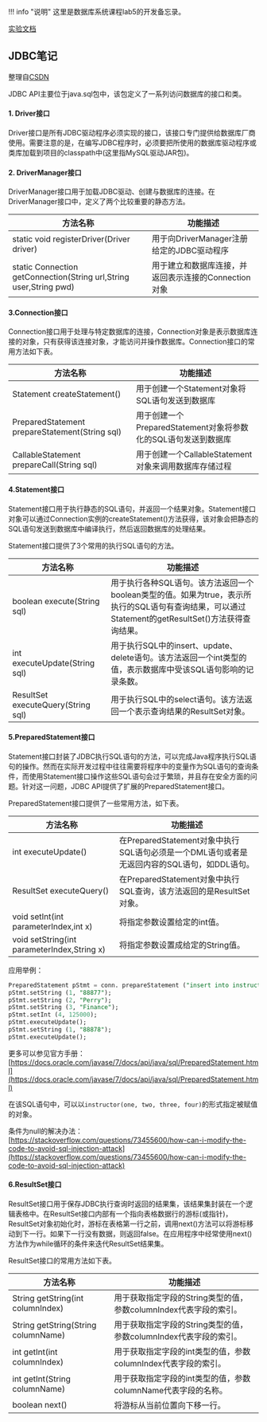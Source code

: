 !!! info "说明"
    这里是数据库系统课程lab5的开发备忘录。

[实验文档](https://www.yuque.com/yingchengjun/ozqlqv/gnwbgi9my2ci7has?singleDoc)

## JDBC笔记

整理自[CSDN](https://blog.csdn.net/fhuqw/article/details/120095166)

JDBC API主要位于java.sql包中，该包定义了一系列访问数据库的接口和类。

#### 1. Driver接口

Driver接口是所有JDBC驱动程序必须实现的接口，该接口专门提供给数据库厂商使用。需要注意的是，在编写JDBC程序时，必须要把所使用的数据库驱动程序或类库加载到项目的classpath中(这里指MySQL驱动JAR包)。

#### 2. DriverManager接口

DriverManager接口用于加载JDBC驱动、创建与数据库的连接。在DriverManager接口中，定义了两个比较重要的静态方法。

| 方法名称                                                     | 功能描述                                             |
| ------------------------------------------------------------ | ---------------------------------------------------- |
| static void registerDriver(Driver driver)                    | 用于向DriverManager注册给定的JDBC驱动程序            |
| static Connection getConnection(String url,String user,String pwd) | 用于建立和数据库连接，并返回表示连接的Connection对象 |

#### 3.Connection接口

Connection接口用于处理与特定数据库的连接，Connection对象是表示数据库连接的对象，只有获得该连接对象，才能访问并操作数据库。Connection接口的常用方法如下表。

| 方法名称                                       | 功能描述                                                     |
| ---------------------------------------------- | ------------------------------------------------------------ |
| Statement createStatement()                    | 用于创建一个Statement对象将SQL语句发送到数据库               |
| PreparedStatement prepareStatement(String sql) | 用于创建一个PreparedStatement对象将参数化的SQL语句发送到数据库 |
| CallableStatement prepareCall(String sql)      | 用于创建一个CallableStatement对象来调用数据库存储过程        |

#### 4.Statement接口

Statement接口用于执行静态的SQL语句，并返回一个结果对象。Statement接口对象可以通过Connection实例的createStatement()方法获得，该对象会把静态的SQL语句发送到数据库中编译执行，然后返回数据库的处理结果。

Statement接口提供了3个常用的执行SQL语句的方法。

| 方法名称                           | 功能描述                                                     |
| ---------------------------------- | ------------------------------------------------------------ |
| boolean execute(String sql)        | 用于执行各种SQL语句。该方法返回一个boolean类型的值。如果为true，表示所执行的SQL语句有查询结果，可以通过Statement的getResultSet()方法获得查询结果。 |
| int executeUpdate(String sql)      | 用于执行SQL中的insert、update、delete语句。该方法返回一个int类型的值，表示数据库中受该SQL语句影响的记录条数。 |
| ResultSet executeQuery(String sql) | 用于执行SQL中的select语句。该方法返回一个表示查询结果的ResultSet对象。 |

#### 5.PreparedStatement接口

Statement接口封装了JDBC执行SQL语句的方法，可以完成Java程序执行SQL语句的操作。然而在实际开发过程中往往需要将程序中的变量作为SQL语句的查询条件，而使用Statement接口操作这些SQL语句会过于繁琐，并且存在安全方面的问题。针对这一问题，JDBC API提供了扩展的PreparedStatement接口。

PreparedStatement接口提供了一些常用方法，如下表。

| 方法名称                                    | 功能描述                                                     |
| ------------------------------------------- | ------------------------------------------------------------ |
| int executeUpdate()                         | 在PreparedStatement对象中执行SQL语句必须是一个DML语句或者是无返回内容的SQL语句，如DDL语句。 |
| ResultSet executeQuery()                    | 在PreparedStatement对象中执行SQL查询，该方法返回的是ResultSet对象。 |
| void setInt(int parameterIndex,int x)       | 将指定参数设置给定的int值。                                  |
| void setString(int parameterIndex,String x) | 将指定参数设置成给定的String值。                             |

应用举例：

```sql
PreparedStatement pStmt = conn. prepareStatement ("insert into instructor values(?,?,?,?)");
pStmt.setString (1, "88877");
pStmt.setString (2, "Perry");
pStmt.setString (3, "Finance");
pStmt.setInt (4, 125000);
pStmt.executeUpdate();
pStmt.setString (1, "88878");
pStmt.executeUpdate();
```

更多可以参见官方手册：[https://docs.oracle.com/javase/7/docs/api/java/sql/PreparedStatement.html](https://docs.oracle.com/javase/7/docs/api/java/sql/PreparedStatement.html)

在该SQL语句中，可以以`instructor(one, two, three, four)`的形式指定被赋值的对象。

条件为null的解决办法：[https://stackoverflow.com/questions/73455600/how-can-i-modify-the-code-to-avoid-sql-injection-attack](https://stackoverflow.com/questions/73455600/how-can-i-modify-the-code-to-avoid-sql-injection-attack)

#### 6.ResultSet接口

ResultSet接口用于保存JDBC执行查询时返回的结果集，该结果集封装在一个逻辑表格中。在ResultSet接口内部有一个指向表格数据行的游标(或指针)，ResultSet对象初始化时，游标在表格第一行之前，调用next()方法可以将游标移动到下一行。如果下一行没有数据，则返回false。在应用程序中经常使用next()方法作为while循环的条件来迭代ResultSet结果集。

ResultSet接口的常用方法如下表。

| 方法名称                            | 功能描述                                                     |
| ----------------------------------- | ------------------------------------------------------------ |
| String getString(int columnIndex)   | 用于获取指定字段的String类型的值，参数columnIndex代表字段的索引。 |
| String getString(String columnName) | 用于获取指定字段的String类型的值，参数columnIndex代表字段的索引。 |
| int getInt(int columnIndex)         | 用于获取指定字段的int类型的值，参数columnIndex代表字段的索引。 |
| int getInt(String columnName)       | 用于获取指定字段的int类型的值，参数columnName代表字段的名称。 |
| boolean next()                      | 将游标从当前位置向下移一行。                                 |


